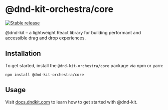 # @dnd-kit-orchestra/core

[![Stable release](https://img.shields.io/npm/v/@dnd-kit-orchestra/core.svg)](https://npm.im/@dnd-kit-orchestra/core)

@dnd-kit – a lightweight React library for building performant and accessible drag and drop experiences.

## Installation

To get started, install the `@dnd-kit-orchestra/core` package via npm or yarn:

```
npm install @dnd-kit-orchestra/core
```

## Usage

Visit [docs.dndkit.com](https://docs.dndkit.com) to learn how to get started with @dnd-kit.
